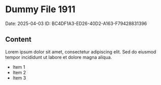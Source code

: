 # Dummy File 1911

Date: 2025-04-03
ID: BC4DF1A3-ED26-40D2-A163-F79428831396

## Content

Lorem ipsum dolor sit amet, consectetur adipiscing elit.
Sed do eiusmod tempor incididunt ut labore et dolore magna aliqua.

* Item 1
* Item 2
* Item 3

